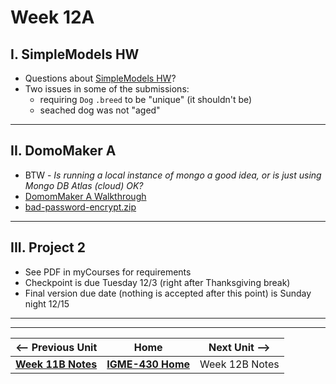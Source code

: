 # Week 12A

## I. SimpleModels HW

- Questions about [SimpleModels HW](11A.md#iii-simplemodels-hw)?
- Two issues in some of the submissions:
  - requiring `Dog` `.breed` to be "unique" (it shouldn't be)
  - seached dog was not "aged"

---

## II. DomoMaker A
- BTW - *Is running a local instance of mongo a good idea, or is just using Mongo DB Atlas (cloud) OK?*
- [DomomMaker A Walkthrough](../concepts/domomaker-walkthrough.md#A)
- [bad-password-encrypt.zip](../concepts/_files/bad-password-encrypt.zip)


---

## III. Project 2
- See PDF in myCourses for requirements
- Checkpoint is due Tuesday 12/3 (right after Thanksgiving break)
- Final version due date (nothing is accepted after this point) is Sunday night 12/15

---
---

| <-- Previous Unit | Home | Next Unit -->
| --- | --- | --- 
|   [**Week 11B Notes**](11B.md)  |  [**IGME-430 Home**](../) | Week 12B Notes
